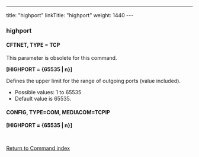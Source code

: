---
title: "highport"
linkTitle: "highport"
weight: 1440
---<span id="highport"></span>

### highport

#### CFTNET, TYPE = TCP

This parameter is obsolete for this command.

****[HIGHPORT = {65535 &#124; n}]****

Defines the upper limit for the range of outgoing ports (value included).

* Possible
    values: 1 to 65535
* Default
    value is 65535.

#### CONFIG, TYPE=COM, MEDIACOM=TCPIP

****[HIGHPORT = {65535 &#124; n}]****

 

[Return to Command index](../../)
